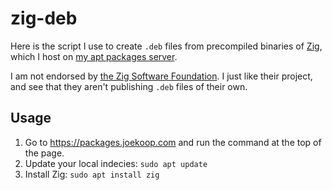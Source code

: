# zig-deb

Here is the script I use to create `.deb` files from precompiled binaries of [Zig], which I host on [my apt packages server][packagesJK].

I am not endorsed by [the Zig Software Foundation][zsf]. I just like their project, and see that they aren't publishing `.deb` files of their own.

## Usage

1. Go to https://packages.joekoop.com and run the command at the top of the page.
1. Update your local indecies: `sudo apt update`
1. Install Zig: `sudo apt install zig`

[Zig]: https://ziglang.org/
[packagesJK]: http://packages.joekoop.com/
[zsf]: https://ziglang.org/zsf/
